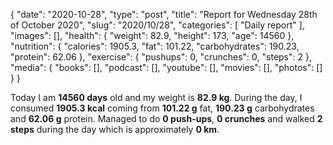 {
    "date": "2020-10-28",
    "type": "post",
    "title": "Report for Wednesday 28th of October 2020",
    "slug": "2020\/10\/28",
    "categories": [
        "Daily report"
    ],
    "images": [],
    "health": {
        "weight": 82.9,
        "height": 173,
        "age": 14560
    },
    "nutrition": {
        "calories": 1905.3,
        "fat": 101.22,
        "carbohydrates": 190.23,
        "protein": 62.06
    },
    "exercise": {
        "pushups": 0,
        "crunches": 0,
        "steps": 2
    },
    "media": {
        "books": [],
        "podcast": [],
        "youtube": [],
        "movies": [],
        "photos": []
    }
}

Today I am <strong>14560 days</strong> old and my weight is <strong>82.9 kg</strong>. During the day, I consumed <strong>1905.3 kcal</strong> coming from <strong>101.22 g</strong> fat, <strong>190.23 g</strong> carbohydrates and <strong>62.06 g</strong> protein. Managed to do <strong>0 push-ups</strong>, <strong>0 crunches</strong> and walked <strong>2 steps</strong> during the day which is approximately <strong>0 km</strong>.